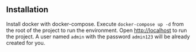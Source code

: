 ## Installation

Install docker with docker-compose. Execute `docker-compose up -d` from the root of the project to run the environment. Open [http://localhost](http://localhost) to run the project. A user named `admin` with the password `admin123` will be already created for you.